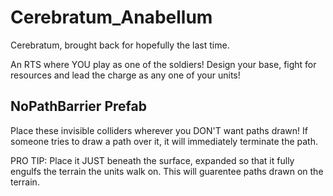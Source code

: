 # Cerebratum_Anabellum
Cerebratum, brought back for hopefully the last time.


An RTS where YOU play as one of the soldiers! Design your base, fight for resources and lead the charge as any one of your units!


## NoPathBarrier Prefab
Place these invisible colliders wherever you DON'T want paths drawn! If someone tries to draw a path over it, it will immediately terminate the path.

PRO TIP: Place it JUST beneath the surface, expanded so that it fully engulfs the terrain the units walk on. This will guarentee paths drawn on the terrain.